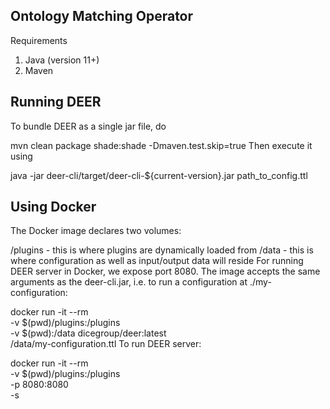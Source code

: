 ## Ontology Matching Operator

Requirements
1. Java  (version 11+)
2. Maven

## **Running DEER**
To bundle DEER as a single jar file, do

mvn clean package shade:shade -Dmaven.test.skip=true
Then execute it using

java -jar deer-cli/target/deer-cli-${current-version}.jar path_to_config.ttl
## **Using Docker**
The Docker image declares two volumes:

/plugins - this is where plugins are dynamically loaded from
/data - this is where configuration as well as input/output data will reside
For running DEER server in Docker, we expose port 8080. The image accepts the same arguments as the deer-cli.jar, i.e. to run a configuration at ./my-configuration:

docker run -it --rm \
   -v $(pwd)/plugins:/plugins \
   -v $(pwd):/data dicegroup/deer:latest \
   /data/my-configuration.ttl
To run DEER server:

docker run -it --rm \
   -v $(pwd)/plugins:/plugins \
   -p 8080:8080 \
   -s
